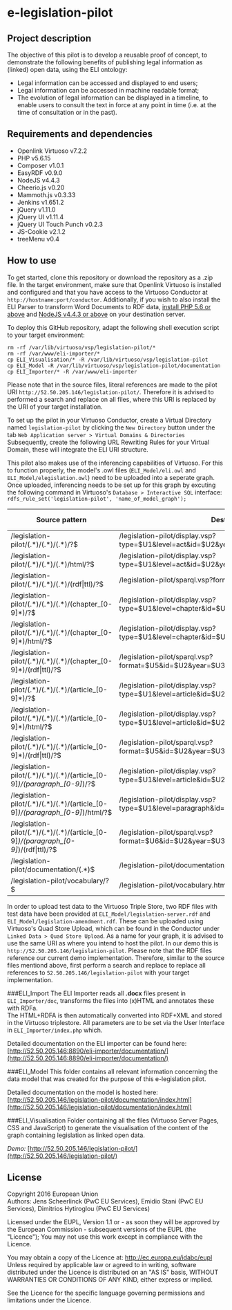 # e-legislation-pilot

## Project description

The objective of this pilot is to develop a reusable proof of concept, to demonstrate the following benefits of publishing legal information as (linked) open data, using the ELI ontology:
* Legal information can be accessed and displayed to end users;
* Legal information can be accessed in machine readable format;
* The evolution of legal information can be displayed in a timeline, to enable users to consult the text in force at any point in time (i.e. at the time of consultation or in the past).


## Requirements and dependencies

* Openlink Virtuoso v7.2.2
* PHP v5.6.15
* Composer v1.0.1
* EasyRDF v0.9.0
* NodeJS v4.4.3
* Cheerio.js v0.20
* Mammoth.js v0.3.33
* Jenkins v1.651.2
* jQuery v1.11.0
* jQuery UI v1.11.4
* jQuery UI Touch Punch v0.2.3
* JS-Cookie v2.1.2
* treeMenu v0.4

## How to use

To get started, clone this repository or download the repository as a .zip file.
In the target environment, make sure that Openlink Virtuoso is installed and configured and that you have access to the Virtuoso Conductor at `http://hostname:port/conductor`. Additionally, if you wish to also install the ELI Parser to transform Word Documents to RDF data, [install PHP 5.6 or above](http://php.net/manual/en/install.php) and [NodeJS v4.4.3 or above](https://nodejs.org/en/download/package-manager/) on your destination server.

To deploy this GitHub repository, adapt the following shell execution script to your target environment:
```
rm -rf /var/lib/virtuoso/vsp/legislation-pilot/*
rm -rf /var/www/eli-importer/*
cp ELI_Visualisation/* -R /var/lib/virtuoso/vsp/legislation-pilot
cp ELI_Model -R /var/lib/virtuoso/vsp/legislation-pilot/documentation
cp ELI_Importer/* -R /var/www/eli-importer
```

Please note that in the source files, literal references are made to the pilot URI ``http://52.50.205.146/legislation-pilot/``. Therefore it is advised to performed a search and replace on all files, where this URI is replaced by the URI of your target installation.

To set up the pilot in your Virtuoso Conductor, create a Virtual Directory named `legislation-pilot` by clicking the ``New Directory`` button under the tab ``Web Application server > Virtual Domains & Directories``
Subsequently, create the following URL Rewriting Rules for your Virtual Domain, these will integrate the ELI URI structure.

This pilot also makes use of the inferencing capabilities of Virtuoso. For this to function properly, the model's .owl files (`ELI_Model/eli.owl` and `ELI_Model/elegislation.owl`) need to be uploaded into a seperate graph. Once uploaded, inferencing needs to be set up for this graph by excuting the following command in Virtuoso's ``Database > Interactive SQL`` interface: `rdfs_rule_set('legislation-pilot', 'name_of_model_graph');`

Source pattern | Destination | Rule matching 
--- | --- | ---
/legislation-pilot/(.\*)\/(.\*)\/(.\*)\/?$ | /legislation-pilot/display.vsp?type=$U1&level=act&id=$U2&year=$U3 | Last matching
/legislation-pilot/(.\*)\/(.\*)\/(.\*)\/html\/?$ | /legislation-pilot/display.vsp?type=$U1&level=act&id=$U2&year=$U3 | Last matching
/legislation-pilot/(.\*)\/(.\*)\/(.\*)\/(rdf&#124;ttl)\/?$ | /legislation-pilot/sparql.vsp?format=$U4&id=$U2&year=$U3 | Last matching
/legislation-pilot/(.\*)\/(.\*)\/(.\*)\/(chapter_[0-9]*)\/?$ | /legislation-pilot/display.vsp?type=$U1&level=chapter&id=$U2&year=$U3&ref=$U4 | Last matching
/legislation-pilot/(.\*)\/(.\*)\/(.\*)\/(chapter_[0-9]*)\/html\/?$ | /legislation-pilot/display.vsp?type=$U1&level=chapter&id=$U2&year=$U3&ref=$U4 | Last matching
/legislation-pilot/(.\*)\/(.\*)\/(.\*)\/(chapter_[0-9]*)\/(rdf&#124;ttl)\/?$ | /legislation-pilot/sparql.vsp?format=$U5&id=$U2&year=$U3&ref=$U4 | Last matching
/legislation-pilot/(.\*)\/(.\*)\/(.\*)\/(article_[0-9]*)\/?$ | /legislation-pilot/display.vsp?type=$U1&level=article&id=$U2&year=$U3&ref=$U4 | Last matching
/legislation-pilot/(.\*)\/(.\*)\/(.\*)\/(article_[0-9]*)\/html\/?$ | /legislation-pilot/display.vsp?type=$U1&level=article&id=$U2&year=$U3&ref=$U4 | Last matching
/legislation-pilot/(.\*)\/(.\*)\/(.\*)\/(article_[0-9]*)\/(rdf&#124;ttl)\/?$ | /legislation-pilot/sparql.vsp?format=$U5&id=$U2&year=$U3&ref=$U4 | Last matching
/legislation-pilot/(.\*)\/(.\*)\/(.\*)\/(article_[0-9]*)\/(paragraph_[0-9]*)\/?$ | /legislation-pilot/display.vsp?type=$U1&level=article&id=$U2&year=$U3&ref=$U4&par=$U5 | Last matching
/legislation-pilot/(.\*)\/(.\*)\/(.\*)\/(article_[0-9]*)\/(paragraph_[0-9]*)\/html\/?$ | /legislation-pilot/display.vsp?type=$U1&level=paragraph&id=$U2&year=$U3&ref=$U4&par=$U5 | Last matching
/legislation-pilot/(.\*)\/(.\*)\/(.\*)\/(article_[0-9]*)\/(paragraph_[0-9]*)\/(rdf&#124;ttl)\/?$ | /legislation-pilot/sparql.vsp?format=$U6&id=$U2&year=$U3&ref=$U4&par=$U5 | Last matching
/legislation-pilot/documentation/(.\*)$ | /legislation-pilot/documentation/$U1 | Last matching
/legislation-pilot/vocabulary\/?$ | /legislation-pilot/vocabulary.html | Last matching

In order to upload test data to the Virtuoso Triple Store, two RDF files with test data have been provided at ``ELI_Model/legislation-server.rdf`` and ``ELI_Model/legislation-amendment.rdf``. These can be uploaded using Virtuoso's Quad Store Upload, which can be found in the Conductor under ``Linked Data > Quad Store Upload``. As a name for your graph, it is advised to use the same URI as where you intend to host the pilot. In our demo this is ``http://52.50.205.146/legislation-pilot``.
Please note that the RDF files reference our current demo implementation. Therefore, similar to the source files mentiond above, first perform a search and replace to replace all references to ``52.50.205.146/legislation-pilot`` with your target implementation.

###ELI_Import
The ELI Importer reads all **.docx** files present in `ELI_Importer/doc`, transforms the files into (x)HTML and annotates these with RDFa.  
The HTML+RDFA is then automatically converted into RDF+XML and stored in the Virtuoso triplestore.
All parameters are to be set via the User Interface in `ELI_Importer/index.php` which.

Detailed documentation on the ELI importer can be found here: [http://52.50.205.146:8890/eli-importer/documentation/](http://52.50.205.146:8890/eli-importer/documentation/)

###ELI_Model
This folder contains all relevant information concerning the data model that was created for the purpose of this e-legislation pilot.

Detailed documentation on the model is hosted here: [http://52.50.205.146/legislation-pilot/documentation/index.html](http://52.50.205.146/legislation-pilot/documentation/index.html)

###ELI_Visualisation
Folder containing all the files (Virtuoso Server Pages, CSS and JavaScript) to generate the visualisation of the content of the graph containing legislation as linked open data.

*Demo:* [http://52.50.205.146/legislation-pilot/](http://52.50.205.146/legislation-pilot/)

## License

Copyright 2016 European Union  
Authors: Jens Scheerlinck (PwC EU Services), Emidio Stani (PwC EU Services), Dimitrios Hytiroglou (PwC EU Services)

Licensed under the EUPL, Version 1.1 or - as soon they
will be approved by the European Commission - subsequent
versions of the EUPL (the "Licence");
You may not use this work except in compliance with the Licence.

You may obtain a copy of the Licence at:
http://ec.europa.eu/idabc/eupl  
Unless required by applicable law or agreed to in
writing, software distributed under the Licence is
distributed on an "AS IS" basis,
WITHOUT WARRANTIES OR CONDITIONS OF ANY KIND, either
express or implied.

See the Licence for the specific language governing
permissions and limitations under the Licence.

